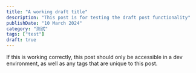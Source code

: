 ```yaml
---
title: "A working draft title"
description: "This post is for testing the draft post functionality"
publishDate: "10 March 2024"
category: "测试"
tags: ["test"]
draft: true
---
```


If this is working correctly, this post should only be accessible in a dev environment, as well as any tags that are unique to this post.
